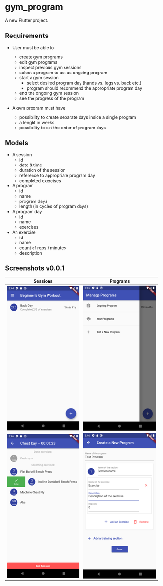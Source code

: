# gym_program

A new Flutter project.

## Requirements

* User must be able to
    - create gym programs
    - edit gym programs
    - inspect previous gym sessions
    - select a program to act as ongoing program
    - start a gym session
        - select desired program day (hands vs. legs vs. back etc.)
        - program should recommend the appropriate program day
    - end the ongoing gym session
    - see the progress of the program

* A gym program must have
    - possibility to create separate days inside a single program
    - a lenght in weeks
    - possibility to set the order of program days


## Models

* A session
    - id
    - date & time
    - duration of the session
    - reference to appropriate program day
    - completed exercises
* A program
    - id
    - name
    - program days
    - length (in cycles of program days)
* A program day
    - id
    - name
    - exercises
* An exercise
    - id
    - name
    - count of reps / minutes
    - description

## Screenshots v0.0.1
|Sessions|Programs|
|----|----|
|<img src="./docs/screenshot1.png" alt="screenshot 1" width="300">|<img src="./docs/screenshot2.png" alt="screenshot 2" width="300">|
|<img src="./docs/screenshot4.png" alt="screenshot 4" width="300">|<img src="./docs/screenshot3.png" alt="screenshot 3" width="300">|

